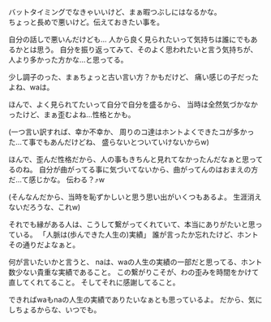 バットタイミングでなきゃいいけど、まぁ暇つぶしにはなるかな。  
ちょっと長めで悪いけど。伝えておきたい事を。  

自分の話しで悪いんだけども…
人から良く見られたいって気持ちは誰にでもあるかとは思う。
自分を振り返ってみて、そのよく思われたいと言う気持ちが、
人より多かった方かな…と思ってる。

少し調子のった、まぁちょっと古い言い方？かもだけど、
痛い感じの子だったよね、waは。

ほんで、よく見られてたいって自分で自分を盛るから、
当時は全然気づかなかったけど、まぁ歪むよね…性格とかも。

(一つ言い訳すれば、幸か不幸か、
周りのコ達はホントよくできたコが多かった…て事でもあんだけどね、
盛らないとついていけないからw)

ほんで、歪んだ性格だから、人の事もきちんと見れてなかったんだなぁと思ってるのね。
自分が曲がってる事に気づいてないから、曲がってんのはおまえの方だ…て感じかな。
伝わる？⤴︎w

(そんなんだから、当時を恥ずかしいと思う思い出がいくつもあるよ。
生涯消えないだろうな、これw)

それでも縁がある人は、こうして繋がってくれていて、本当にありがたいと思っている。
「人脈は(歩んできた人生の)実績」
誰が言ったか忘れたけど、ホントその通りだよなぁと。

何が言いたいかと言うと、
naは、waの人生の実績の一部だと思ってる、ホント数少ない貴重な実績であること。
この繋がりこそが、わの歪みを時間をかけて直してくれてること。
そしてそれに感謝してること。

できればwaもnaの人生の実績でありたいなぁとも思っているよ。
だから、気にしちょるからな、いつでも。

